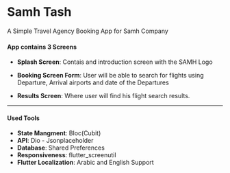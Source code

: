 # Samh Tash

A Simple Travel Agency Booking App for Samh Company

#### App contains 3 Screens
- **Splash Screen**: Contais and introduction screen with the SAMH Logo

- **Booking Screen Form**: User will be able to search for flights using Departure, Arrival airports and date of the Departures

- **Results Screen**: Where user will find his flight search results.

------------

#### Used Tools
- **State Mangment**: Bloc(Cubit)
- **API**: Dio - Jsonplaceholder
- **Database**: Shared Preferences
- **Responsiveness**: flutter_screenutil
- **Flutter Localization**: Arabic and English Support
